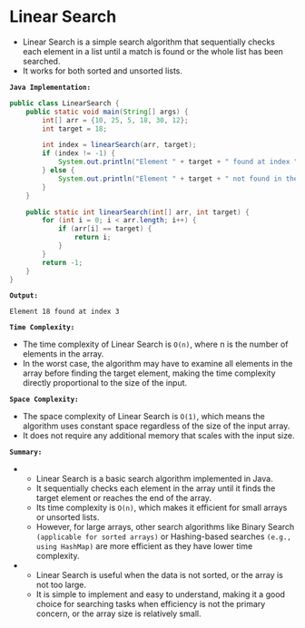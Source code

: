 

# Linear Search


-   Linear Search is a simple search algorithm that sequentially checks each element in a list until a match is found or the whole list has been searched. 
-   It works for both sorted and unsorted lists.

**`Java Implementation:`**

```java
public class LinearSearch {
    public static void main(String[] args) {
        int[] arr = {10, 25, 5, 18, 30, 12};
        int target = 18;

        int index = linearSearch(arr, target);
        if (index != -1) {
            System.out.println("Element " + target + " found at index " + index);
        } else {
            System.out.println("Element " + target + " not found in the array.");
        }
    }

    public static int linearSearch(int[] arr, int target) {
        for (int i = 0; i < arr.length; i++) {
            if (arr[i] == target) {
                return i;
            }
        }
        return -1;
    }
}
```

**`Output:`**
```
Element 18 found at index 3
```

**`Time Complexity:`**

-   The time complexity of Linear Search is `O(n)`, where n is the number of elements in the array. 
-   In the worst case, the algorithm may have to examine all elements in the array before finding the target element, making the time complexity directly proportional to the size of the input.

**`Space Complexity:`**

-   The space complexity of Linear Search is `O(1)`, which means the algorithm uses constant space regardless of the size of the input array. 
-   It does not require any additional memory that scales with the input size.

**`Summary:`**

- 
    -   Linear Search is a basic search algorithm implemented in Java. 
    -   It sequentially checks each element in the array until it finds the target element or reaches the end of the array. 
    -   Its time complexity is `O(n)`, which makes it efficient for small arrays or unsorted lists. 
    -   However, for large arrays, other search algorithms like Binary Search `(applicable for sorted arrays)` or Hashing-based searches `(e.g., using HashMap)` are more efficient as they have lower time complexity.


- 
    -   Linear Search is useful when the data is not sorted, or the array is not too large. 
    -   It is simple to implement and easy to understand, making it a good choice for searching tasks when efficiency is not the primary concern, or the array size is relatively small.